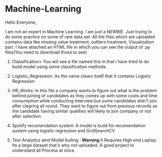 # Machine-Learning

Hello Everyone,

I am not an expert in Machine Learning. I am just a NEWBIE. Just trying to do some practice on some of rare data set.
All the files which are uploaded contains data  like missing value treatment, outliers treatment, Visualization part. 
I have attached an HTML file in which you can see the output of .py files(You need to download those to see)

1. Classification= You will see a file named this in that i have tried to do build model using some classification methods. 

2. Logistic_Regression: As the name clears itself that it contains Logistic Regression

3. HR_Works: In this file a company wants to figure out what is the problem behind joining of candidates as they comes up with some costs and time consumption while conducting Interview
but some candidates didn't join after clearing all round. They want to figure out from previous records as the candidate having similar qualities will likely to join company or not
after selection

4. Spotify recomendation system: A model is build for recomendation sustem using logistic regression and GridSearchCV

5. Text Analytics amd Model builing : <b> Warning </b> It Requires High end Laptop. Its a large dataset that's why not uploaded. A good project to understand all Process at once.
